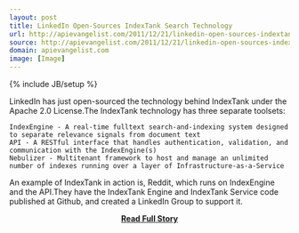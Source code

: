 ```yaml
---
layout: post
title: LinkedIn Open-Sources IndexTank Search Technology
url: http://apievangelist.com/2011/12/21/linkedin-open-sources-indextank-search-technology/
source: http://apievangelist.com/2011/12/21/linkedin-open-sources-indextank-search-technology/
domain: apievangelist.com
image: [Image]
---
```

{% include JB/setup %}<p>LinkedIn has just open-sourced the technology behind IndexTank under the Apache 2.0 License.The IndexTank technology has three separate toolsets:

	IndexEngine - A real-time fulltext search-and-indexing system designed to separate relevance signals from document text
	API - A RESTful interface that handles authentication, validation, and communication with the IndexEngine(s)
	Nebulizer - Multitenant framework to host and manage an unlimited number of indexes running over a layer of Infrastructure-as-a-Service

 An example of IndexTank in action is, Reddit, which runs on IndexEngine and the API.They have the IndexTank Engine and IndexTank Service code published at Github, and created a LinkedIn Group to support it.</p>
<center><p><a href="http://apievangelist.com/2011/12/21/linkedin-open-sources-indextank-search-technology/" style='padding:25px; font-sze:18px; font-weight: bold;'>Read Full Story</a></p></center>
